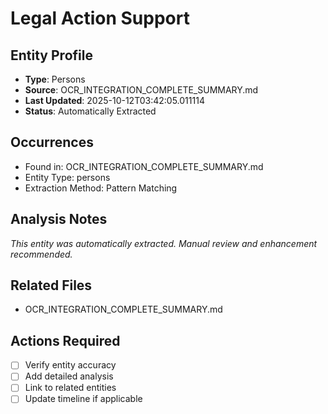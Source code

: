# Legal Action Support

## Entity Profile
- **Type**: Persons
- **Source**: OCR_INTEGRATION_COMPLETE_SUMMARY.md
- **Last Updated**: 2025-10-12T03:42:05.011114
- **Status**: Automatically Extracted

## Occurrences
- Found in: OCR_INTEGRATION_COMPLETE_SUMMARY.md
- Entity Type: persons
- Extraction Method: Pattern Matching

## Analysis Notes
*This entity was automatically extracted. Manual review and enhancement recommended.*

## Related Files
- OCR_INTEGRATION_COMPLETE_SUMMARY.md

## Actions Required
- [ ] Verify entity accuracy
- [ ] Add detailed analysis
- [ ] Link to related entities
- [ ] Update timeline if applicable
